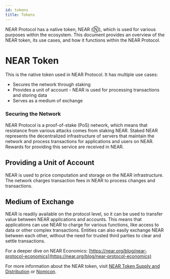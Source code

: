 ```yaml
---
id: tokens
title: Tokens
---
```


NEAR Protocol has a native token, NEAR (Ⓝ), which is used for various purposes within the ecosystem. This document provides an overview of the NEAR token, its use cases, and how it functions within the NEAR Protocol.

# NEAR Token
This is the native token used in NEAR Protocol.
It has multiple use cases:
- Secures the network through staking
- Provides a unit of account - NEAR is used for processing transactions and storing data
- Serves as a medium of exchange

### Securing the Network
NEAR Protocol is a proof-of-stake (PoS) network, which means that resistance from various attacks comes from staking NEAR.
Staked NEAR represents the decentralized infrastructure of servers that maintain the network and process transactions for applications and users on NEAR.
Rewards for providing this service are received in NEAR.

## Providing a Unit of Account
NEAR is used to price computation and storage on the NEAR infrastructure.
The network charges transaction fees in NEAR to process changes and transactions.

## Medium of Exchange
NEAR is readily available on the protocol level, so it can be used to transfer value between NEAR applications and accounts.
This means that applications can use NEAR to charge for various functions, like access to data or other complex transactions.
Entities can also easily exchange NEAR between each other, without the need for trusted third parties to clear and settle transactions.


For a deeper dive on NEAR Economics: [https://near.org/blog/near-protocol-economics](https://near.org/blog/near-protocol-economics)

For more information about the NEAR token, visit [NEAR Token Supply and Distribution](https://near.org/blog/near-token-supply-and-distribution/) or [Nomicon](https://nomicon.io).

